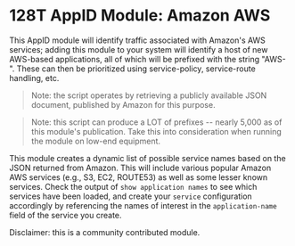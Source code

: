 # 128T AppID Module: Amazon AWS

This AppID module will identify traffic associated with Amazon's AWS services; adding this module to your system will identify a host of new AWS-based applications, all of which will be prefixed with the string "AWS-". These can then be prioritized using service-policy, service-route handling, etc.

> Note: the script operates by retrieving a publicly available JSON document, published by Amazon for this purpose.

> Note: this script can produce a LOT of prefixes -- nearly 5,000 as of this module's publication. Take this into consideration when running the module on low-end equipment.

This module creates a dynamic list of possible service names based on the JSON returned from Amazon. This will include various popular Amazon AWS services (e.g., S3, EC2, ROUTE53) as well as some lesser known services. Check the output of `show application names` to see which services have been loaded, and create your `service` configuration accordingly by referencing the names of interest in the `application-name` field of the service you create.

Disclaimer: this is a community contributed module.
